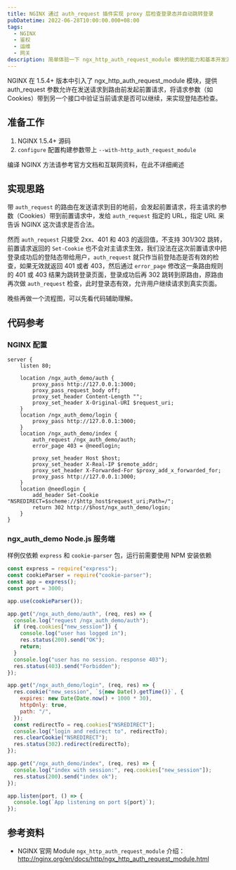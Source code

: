 ```yaml
---
title: NGINX 通过 auth_request 插件实现 proxy 层检查登录态并自动跳转登录
pubDatetime: 2022-06-28T10:00:00.000+08:00
tags:
  - NGINX
  - 鉴权
  - 运维
  - 网关
description: 简单体验一下 ngx_http_auth_request_module 模块的能力和基本开发流程
---
```


NGINX 在 1.5.4+ 版本中引入了 ngx_http_auth_request_module 模块，提供 auth_request 参数允许在发送请求到路由前发起前置请求，将请求参数（如 Cookies）带到另一个接口中验证当前请求是否可以继续，来实现登陆态检查。

## 准备工作

1. NGINX 1.5.4+ 源码
2. `configure` 配置构建参数带上 `--with-http_auth_request_module`

编译 NGINX 方法请参考官方文档和互联网资料，在此不详细阐述

## 实现思路

带 `auth_request` 的路由在发送请求到目的地前，会发起前置请求，将主请求的参数（Cookies）带到前置请求中，发给 `auth_request` 指定的 URL，指定 URL 来告诉 NGINX 这次请求是否合法。

然而 `auth_request` 只接受 2xx、401 和 403 的返回值，不支持 301/302 跳转，前置请求返回的 `Set-Cookie` 也不会对主请求生效，我们没法在这次前置请求中把登录成功后的登陆态带给用户，`auth_request` 就只作当前登陆态是否有效的检查，如果无效就返回 401 或者 403，然后通过 `error_page` 修改这一条路由规则的 401 或 403 结果为跳转登录页面，登录成功后再 302 跳转到原路由，原路由再次做 `auth_request` 检查，此时登录态有效，允许用户继续请求到真实页面。

晚些再做一个流程图，可以先看代码辅助理解。

## 代码参考

### NGINX 配置

```nginx
server {
    listen 80;

    location /ngx_auth_demo/auth {
        proxy_pass http://127.0.0.1:3000;
        proxy_pass_request_body off;
        proxy_set_header Content-Length "";
        proxy_set_header X-Original-URI $request_uri;
    }
    location /ngx_auth_demo/login {
        proxy_pass http://127.0.0.1:3000;
    }
    location /ngx_auth_demo/index {
        auth_request /ngx_auth_demo/auth;
        error_page 403 = @needlogin;

        proxy_set_header Host $host;
        proxy_set_header X-Real-IP $remote_addr;
        proxy_set_header X-Forwarded-For $proxy_add_x_forwarded_for;
        proxy_pass http://127.0.0.1:3000;
    }
    location @needlogin {
        add_header Set-Cookie "NSREDIRECT=$scheme://$http_host$request_uri;Path=/";
        return 302 http://$host/ngx_auth_demo/login;
    }
}
```

### ngx_auth_demo Node.js 服务端

样例仅依赖 `express` 和 `cookie-parser` 包，运行前需要使用 NPM 安装依赖

```javascript
const express = require("express");
const cookieParser = require("cookie-parser");
const app = express();
const port = 3000;

app.use(cookieParser());

app.get("/ngx_auth_demo/auth", (req, res) => {
  console.log("request /ngx_auth_demo/auth");
  if (req.cookies["new_session"]) {
    console.log("user has logged in");
    res.status(200).send("OK");
    return;
  }
  console.log("user has no session. response 403");
  res.status(403).send("Forbidden");
});

app.get("/ngx_auth_demo/login", (req, res) => {
  res.cookie("new_session", `${new Date().getTime()}`, {
    expires: new Date(Date.now() + 1000 * 30),
    httpOnly: true,
    path: "/",
  });
  const redirectTo = req.cookies["NSREDIRECT"];
  console.log("login and redirect to", redirectTo);
  res.clearCookie("NSREDIRECT");
  res.status(302).redirect(redirectTo);
});

app.get("/ngx_auth_demo/index", (req, res) => {
  console.log("index with session:", req.cookies["new_session"]);
  res.status(200).send("index ok");
});

app.listen(port, () => {
  console.log(`App listening on port ${port}`);
});
```

## 参考资料

- NGINX 官网 Module `ngx_http_auth_request_module` 介绍：<http://nginx.org/en/docs/http/ngx_http_auth_request_module.html>
